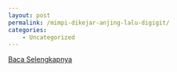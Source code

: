 ```yaml
---
layout: post
permalink: /mimpi-dikejar-anjing-lalu-digigit/
categories:
    - Uncategorized
---
```


[Baca Selengkapnya](/01)